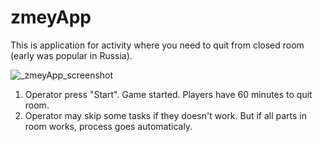 # zmeyApp
This is application for activity where you need to quit from closed room (early was popular in Russia).

![_zmeyApp_screenshot](https://user-images.githubusercontent.com/17491403/148821980-44d3f256-710b-4141-8847-5a6b89df5fb4.jpg)

1. Operator press "Start". Game started. Players have 60 minutes to quit room.
2. Operator may skip some tasks if they doesn't work. But if all parts in room works, process goes automaticaly.
